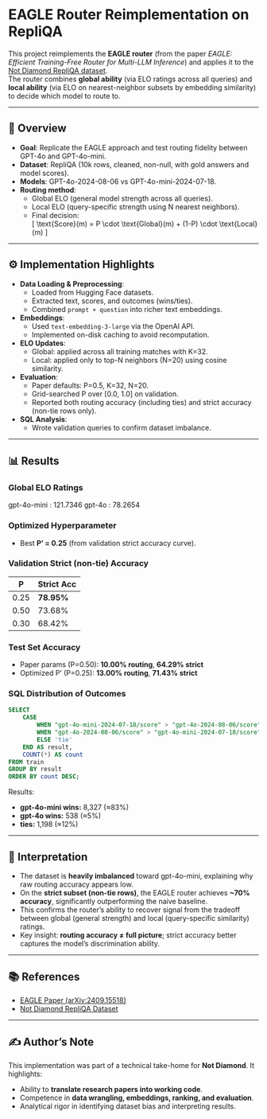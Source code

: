 
# EAGLE Router Reimplementation on RepliQA

This project reimplements the **EAGLE router** (from the paper *EAGLE: Efficient Training-Free Router for Multi-LLM Inference*) and applies it to the [Not Diamond RepliQA dataset](https://huggingface.co/datasets/notdiamond/repliqa_gpt4o_gpt4omini_evals).  
The router combines **global ability** (via ELO ratings across all queries) and **local ability** (via ELO on nearest-neighbor subsets by embedding similarity) to decide which model to route to.

---

## 📌 Overview
- **Goal**: Replicate the EAGLE approach and test routing fidelity between GPT-4o and GPT-4o-mini.  
- **Dataset**: RepliQA (10k rows, cleaned, non-null, with gold answers and model scores).  
- **Models**: GPT-4o-2024-08-06 vs GPT-4o-mini-2024-07-18.  
- **Routing method**:  
  - Global ELO (general model strength across all queries).  
  - Local ELO (query-specific strength using N nearest neighbors).  
  - Final decision:  
    \[
    \text{Score}(m) = P \cdot \text{Global}(m) + (1-P) \cdot \text{Local}(m)
    \]  

---

## ⚙️ Implementation Highlights
- **Data Loading & Preprocessing**:
  - Loaded from Hugging Face datasets.
  - Extracted text, scores, and outcomes (wins/ties).
  - Combined `prompt + question` into richer text embeddings.
- **Embeddings**:
  - Used `text-embedding-3-large` via the OpenAI API.
  - Implemented on-disk caching to avoid recomputation.
- **ELO Updates**:
  - Global: applied across all training matches with K=32.
  - Local: applied only to top-N neighbors (N=20) using cosine similarity.
- **Evaluation**:
  - Paper defaults: P=0.5, K=32, N=20.
  - Grid-searched P over [0.0, 1.0] on validation.
  - Reported both routing accuracy (including ties) and strict accuracy (non-tie rows only).
- **SQL Analysis**:
  - Wrote validation queries to confirm dataset imbalance.

---

## 📊 Results

### Global ELO Ratings

gpt-4o-mini : 121.7346
gpt-4o      : 78.2654

 

### Optimized Hyperparameter
- Best **P’ = 0.25** (from validation strict accuracy curve).

### Validation Strict (non-tie) Accuracy
| P    | Strict Acc |
|------|------------|
| 0.25 | **78.95%** |
| 0.50 | 73.68%     |
| 0.30 | 68.42%     |

### Test Set Accuracy
- Paper params (P=0.50): **10.00% routing**, **64.29% strict**  
- Optimized P’ (P=0.25): **13.00% routing**, **71.43% strict**

### SQL Distribution of Outcomes
```sql
SELECT 
    CASE 
        WHEN "gpt-4o-mini-2024-07-18/score" > "gpt-4o-2024-08-06/score" THEN 'gpt-4o-mini wins'
        WHEN "gpt-4o-2024-08-06/score" > "gpt-4o-mini-2024-07-18/score" THEN 'gpt-4o wins'
        ELSE 'tie'
    END AS result,
    COUNT(*) AS count
FROM train
GROUP BY result
ORDER BY count DESC;
``` 

Results:

* **gpt-4o-mini wins:** 8,327 (≈83%)
* **gpt-4o wins:** 538 (≈5%)
* **ties:** 1,198 (≈12%)

---

## 🔎 Interpretation

* The dataset is **heavily imbalanced** toward gpt-4o-mini, explaining why raw routing accuracy appears low.
* On the **strict subset (non-tie rows)**, the EAGLE router achieves **\~70% accuracy**, significantly outperforming the naive baseline.
* This confirms the router’s ability to recover signal from the tradeoff between global (general strength) and local (query-specific similarity) ratings.
* Key insight: **routing accuracy ≠ full picture**; strict accuracy better captures the model’s discrimination ability.

---



## 📚 References

* [EAGLE Paper (arXiv:2409.15518)](https://arxiv.org/abs/2409.15518)
* [Not Diamond RepliQA Dataset](https://huggingface.co/datasets/notdiamond/repliqa_gpt4o_gpt4omini_evals)

---

## ✍️ Author’s Note

This implementation was part of a technical take-home for **Not Diamond**. It highlights:

* Ability to **translate research papers into working code**.
* Competence in **data wrangling, embeddings, ranking, and evaluation**.
* Analytical rigor in identifying dataset bias and interpreting results.

 